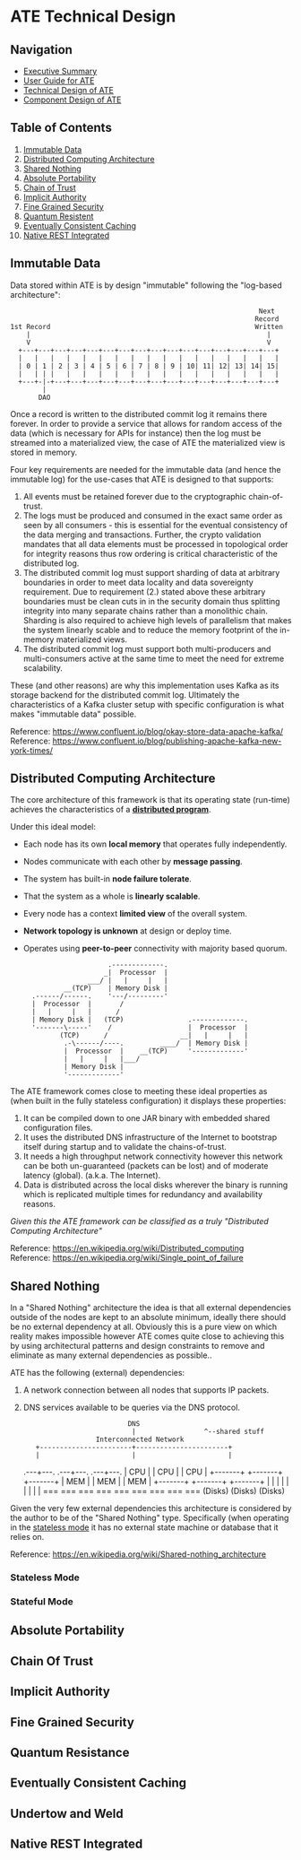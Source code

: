 ATE Technical Design
====================

## Navigation

- [Executive Summary](../README.md)
- [User Guide for ATE](guide.md)
- [Technical Design of ATE](design.md)
- [Component Design of ATE](components.md)

## Table of Contents

1. [Immutable Data](#immutable-data)
2. [Distributed Computing Architecture](#distributed-computing-architecture)
3. [Shared Nothing](#shared-nothing)
4. [Absolute Portability](#absolute-portability)
5. [Chain of Trust](#chain-of-trust)
6. [Implicit Authority](#implicit-authority)
7. [Fine Grained Security](#fine-grained-security)
9. [Quantum Resistent](#quantum-resistent)
10. [Eventually Consistent Caching](#eventually-consistent-caching)
11. [Native REST Integrated](#native-rest-integrated)

## Immutable Data

Data stored within ATE is by design "immutable" following the "log-based architecture":

                                                                  Next
                                                                 Record
    1st Record                                                   Written
        |                                                           |
        V                                                           V
      +---+---+---+---+---+---+---+---+---+---+---+---+---+---+---+---+
      |   |   |   |   |   |   |   |   |   |   |   |   |   |   |   |   |
      | 0 | 1 | 2 | 3 | 4 | 5 | 6 | 7 | 8 | 9 | 10| 11| 12| 13| 14| 15|
      |   | | |   |   |   |   |   |   |   |   |   |   |   |   |   |   |
      +---+-|-+---+---+---+---+---+---+---+---+---+---+---+---+---+---+
            |
           DAO 

Once a record is written to the distributed commit log it remains there forever.
In order to provide a service that allows for random access of the data (which
is necessary for APIs for instance) then the log must be streamed into a
materialized view, the case of ATE the materialized view is stored in memory.

Four key requirements are needed for the immutable data (and hence the immutable
log) for the use-cases that ATE is designed to that supports:

1. All events must be retained forever due to the cryptographic chain-of-trust.
2. The logs must be produced and consumed in the exact same order as seen by all
   consumers - this is essential for the eventual consistency of the data merging
   and transactions. Further, the crypto validation mandates that all data
   elements must be processed in topological order for integrity reasons thus
   row ordering is critical characteristic of the distributed log. 
3. The distributed commit log must support sharding of data at arbitrary boundaries
   in order to meet data locality and data sovereignty requirement. Due to
   requirement (2.) stated above these arbitrary boundaries must be clean cuts in
   in the security domain thus splitting integrity into many separate chains rather
   than a monolithic chain. Sharding is also required to achieve high levels of
   parallelism that makes the system linearly scable and to reduce the memory
   footprint of the in-memory materialized views.
4. The distributed commit log must support both multi-producers and multi-consumers
   active at the same time to meet the need for extreme scalability.
   
These (and other reasons) are why this implementation uses Kafka as its storage
backend for the distributed commit log. Ultimately the characteristics of a Kafka
cluster setup with specific configuration is what makes "immutable data" possible. 

Reference: https://www.confluent.io/blog/okay-store-data-apache-kafka/  
Reference: https://www.confluent.io/blog/publishing-apache-kafka-new-york-times/

## Distributed Computing Architecture

The core architecture of this framework is that its operating state (run-time)
achieves the characteristics of a [**distributed program**](https://link.springer.com/chapter/10.1007/978-1-84882-745-5_11).

Under this ideal model:

* Each node has its own **local memory** that operates fully independently.  
* Nodes communicate with each other by **message passing**.  
* The system has built-in **node failure tolerate**.  
* That the system as a whole is **linearly scalable**.  
* Every node has a context **limited view** of the overall system.  
* **Network topology is unknown** at design or deploy time.  
* Operates using **peer-to-peer** connectivity with majority based quorum.  


                           .-------------.
                          _|  Processor  |
                      ___/ |   |     |   |
                __(TCP)    | Memory Disk |
        .------/------.    '---/---------'
        |  Processor  |       /
        |   |     |   |      /
        | Memory Disk |   (TCP)                .-------------.
        '-------\-----'    /                   |  Processor  |
               (TCP)      /                  __|   |     |   |
                .-\------/----.         ____/  | Memory Disk |
                |  Processor  |    __(TCP)     '-------------'
                |   |     |   |___/
                | Memory Disk |
                '-------------'

The ATE framework comes close to meeting these ideal properties as (when built in
the fully stateless configuration) it displays these properties:

1. It can be compiled down to one JAR binary with embedded shared configuration files.
2. It uses the distributed DNS infrastructure of the Internet to bootstrap itself
   during startup and to validate the chains-of-trust.
3. It needs a high throughput network connectivity however this network can be
   both un-guaranteed (packets can be lost) and of moderate latency (global).
   (a.k.a. The Internet).
4. Data is distributed across the local disks wherever the binary is running
   which is replicated multiple times for redundancy and availability reasons.

_Given this the ATE framework can be classified as a truly "Distributed
Computing Architecture"_

Reference: https://en.wikipedia.org/wiki/Distributed_computing  
Reference: https://en.wikipedia.org/wiki/Single_point_of_failure

## Shared Nothing

In a "Shared Nothing" architecture the idea is that all external dependencies
outside of the nodes are kept to an absolute minimum, ideally there should be no
external dependency at all. Obviously this is a pure view on which reality makes
impossible however ATE comes quite close to achieving this by using architectural
patterns and design constraints to remove and eliminate as many external
dependencies as possible..

ATE has the following (external) dependencies:

1. A network connection between all nodes that supports IP packets.
2. DNS services available to be queries via the DNS protocol. 

                                                       
                                 DNS
                                  |                 ^--shared stuff
                         Interconnected Network         
          +-----------------------+-----------------------+    
          |                       |                       |
      .---+---.               .---+---.               .---+---.
      |  CPU  |               |  CPU  |               |  CPU  |
      +-------+               +-------+               +-------+
      |  MEM  |               |  MEM  |               |  MEM  |
      +-------+               +-------+               +-------+
      |   |   |               |   |   |               |   |   |
     === === ===             === === ===             === === ===
       (Disks)                 (Disks)                 (Disks)

Given the very few external dependencies this architecture is considered by the
author to be of the "Shared Nothing" type. Specifically (when operating in the
[stateless mode](#stateless-mode) it has no external state machine or database
that it relies on.

Reference: https://en.wikipedia.org/wiki/Shared-nothing_architecture

### Stateless Mode

### Stateful Mode

## Absolute Portability

## Chain Of Trust

## Implicit Authority

## Fine Grained Security

## Quantum Resistance

## Eventually Consistent Caching

## Undertow and Weld

## Native REST Integrated
